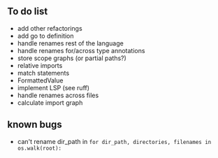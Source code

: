 ## To do list

* add other refactorings
* add go to definition
* handle renames rest of the language
* handle renames for/across type annotations
* store scope graphs (or partial paths?)
* relative imports
* match statements
* FormattedValue
* implement LSP (see ruff)
* handle renames across files
* calculate import graph


## known bugs
* can't rename dir_path in
  `for dir_path, directories, filenames in os.walk(root):`
